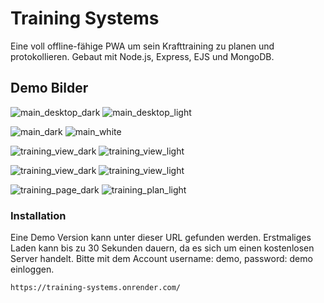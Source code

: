 # Training Systems

Eine voll offline-fähige PWA um sein Krafttraining zu planen und protokollieren.
Gebaut mit Node.js, Express, EJS und MongoDB.

## Demo Bilder
![main_desktop_dark](/demo/main_desktop_dark.jpg)
![main_desktop_light](/demo/main_desktop_light.jpg)


![main_dark](/demo/main_dark.jpg)
![main_white](/demo/main_white.jpg)

![training_view_dark](/demo/training_view_dark.jpg)
![training_view_light](/demo/training_view_light.jpg)

![training_view_dark](/demo/training_view_dark.jpg)
![training_view_light](/demo/training_view_light.jpg)

![training_page_dark](/demo/training_page_dark.jpg)
![training_plan_light](/demo/training_plan_light.jpg)


### Installation

Eine Demo Version kann unter dieser URL gefunden werden. Erstmaliges Laden kann bis zu 30 Sekunden dauern, da es sich um einen kostenlosen Server handelt. Bitte mit dem Account username: demo, password: demo einloggen.

```bash
https://training-systems.onrender.com/

